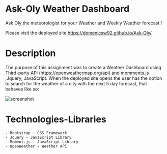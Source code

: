# Ask-Oly Weather Dashboard
Ask Oly the meteorologist for your Weather and  Weekly Weather forecast !


Please visit the deployed site https://domenicsw92.github.io/Ask-Oly/

# Description 
The purpose of this assignment was to create a Weather Dashboard  using Third-party APi (https://openweathermap.org/api) and momments.js ,Jquery, JavaScript. When the deployed site opens the user has the option to search for the weather of a city with the next 5 day forecast, that behaves like so:

![screenshot](./assets/images/Weatherdash.gif)

# Technologies-Libraries
    - Bootstrap - CSS Framework
    - Jquery - JavaScript Library
    - Moment.js - JavaScript Library
    - OpenWeather - Weather API